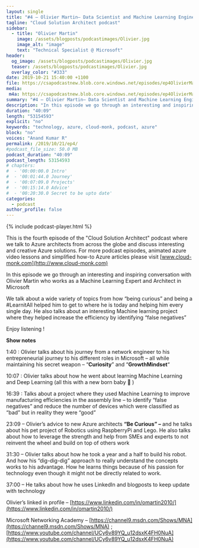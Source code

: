 ```yaml
---
layout: single
title: "#4 – Olivier Martin– Data Scientist and Machine Learning Engineer"
tagline: "Cloud Solution Architect podcast"
sidebar:
  - title: "Olivier Martin"
    image: /assets/blogposts/podcastimages/Olivier.jpg
    image_alt: "image"
    text: "Technical Specialist @ Microsoft"
header:
  og_image: /assets/blogposts/podcastimages/Olivier.jpg
  teaser: /assets/blogposts/podcastimages/Olivier.jpg
  overlay_color: "#333"
date: 2019-10-21 15:40:00 +1100
file: https://csapodcastnew.blob.core.windows.net/episodes/ep4OlivierMartin.m4a
media: 
 m4a: https://csapodcastnew.blob.core.windows.net/episodes/ep4OlivierMartin.m4a
summary: "#4 – Olivier Martin– Data Scientist and Machine Learning Engineer"
description: "In this episode we go through an interesting and inspiring conversation with Olivier Martin who works as a Machine Learning Expert and Architect in Microsoft. We talk about a wide variety of topics from how “being curious” and being a #LearnitAll helped him to get to where he is today and helping him every single day. He also talks about an interesting Machine learning project where they  helped increase the efficiency by identifying “false negatives” "
duration: "40:09" 
length: "53154593"
explicit: "no" 
keywords: "technology, azure, cloud-monk, podcast, azure"
block: "no" 
voices: "Anand Kumar R"
permalink: /2019/10/21/ep4/
#podcast_file_size: 50.0 MB 
podcast_duration: "40:09" 
podcast_length: 53154593
# chapters:
#  - '00:00:00.0 Intro'
#  - '00:01:44.0 Journey'
#  - '00:07:09.0 Projects'
#  - '00:15:14.0 Advice'
#  - '00:20:30.0 Secret to be upto date'
categories:
  - podcast
author_profile: false
---
```


{% include podcast-player.html %}

This is the fourth episode of the "Cloud Solution Architect" podcast where we talk to Azure architects from across the globe and discuss interesting and creative Azure solutions. For more podcast episodes, animated azure video lessons and simplified how-to Azure articles please visit [www.cloud-monk.com](http://www.cloud-monk.com)

In this episode we go through an interesting and inspiring conversation with Olivier Martin who works as a Machine Learning Expert and Architect in Microsoft

We talk about a wide variety of topics from how “being curious” and being a #LearnitAll helped him to get to where he is today and helping him every single day. He also talks about an interesting Machine learning project where they helped increase the efficiency by identifying “false negatives”

Enjoy listening !

**Show notes**

1:40 : Olivier talks about his journey from a network engineer to his entrepreneurial journey to his different roles in Microsoft – all while maintaining his secret weapon – “**Curiosity**” and “**GrowthMindset**“

10:07 : Olivier talks about how he went about learning Machine Learning and Deep Learning (all this with a new born baby 🙂 )

16:39 : Talks about a project where they used Machine Learning to improve manufacturing efficiencies in the assembly line – to identify “false negatives” and reduce the number of devices which were classified as “bad” but in reality they were “good”

23:09 – Olivier’s advice to new Azure architects **“Be Curious” –** and he talks about his pet project of Robotics using RaspberryPi and Lego. He also talks about how to leverage the strength and help from SMEs and experts to not reinvent the wheel and build on top of others work

31:30 – Olivier talks about how he took a year and a half to build his robot. And how his “dig-dig-dig” approach to really understand the concepts works to his advantage. How he learns things because of his passion for technology even though it might not be directly related to work.

37:00 – He talks about how he uses LinkedIn and blogposts to keep update with technology

Olivier’s linked in profile – [https://www.linkedin.com/in/omartin2010/](https://www.linkedin.com/in/omartin2010/)

Microsoft Networking Academy – [https://channel9.msdn.com/Shows/MNA](https://channel9.msdn.com/Shows/MNA) ; [https://www.youtube.com/channel/UCy6v89YQ_u12dsxK4FH0NuA](https://www.youtube.com/channel/UCy6v89YQ_u12dsxK4FH0NuA)
